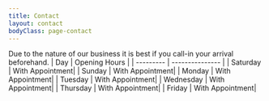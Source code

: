 ```yaml
---
title: Contact
layout: contact
bodyClass: page-contact
---
```


Due to the nature of our business it is best if you call-in your arrival beforehand.
| Day       | Opening Hours   |
| --------- | --------------- |
| Saturday  | With Appointment|
| Sunday    | With Appointment|
| Monday    | With Appointment|
| Tuesday   | With Appointment|
| Wednesday | With Appointment|
| Thursday  | With Appointment|
| Friday    | With Appointment|
